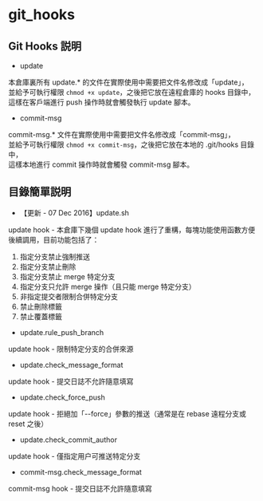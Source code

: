 # git_hooks

## Git Hooks 説明

* update

本倉庫裏所有 update.* 的文件在實際使用中需要把文件名修改成「update」，  
並給予可執行權限 `chmod +x update`，之後把它放在遠程倉庫的 hooks 目錄中，  
這樣在客戶端進行 push 操作時就會觸發執行 update 腳本。

* commit-msg

commit-msg.* 文件在實際使用中需要把文件名修改成「commit-msg」，  
並給予可執行權限 `chmod +x commit-msg`，之後把它放在本地的 .git/hooks 目錄中，  
這樣本地進行 commit 操作時就會觸發 commit-msg 腳本。


## 目錄簡單説明

* 【更新 - 07 Dec 2016】update.sh

update hook - 本倉庫下幾個 update hook 進行了重構，每塊功能使用函數方便後續調用，目前功能包括了：  

  1. 指定分支禁止強制推送  
  2. 指定分支禁止刪除  
  3. 指定分支禁止 merge 特定分支  
  4. 指定分支只允許 merge 操作（且只能 merge 特定分支）  
  5. 非指定提交者限制合併特定分支  
  6. 禁止刪除標籤  
  7. 禁止覆蓋標籤

* update.rule_push_branch

update hook - 限制特定分支的合併來源

* update.check_message_format

update hook - 提交日誌不允許隨意填寫

* update.check_force_push

update hook - 拒絕加「--force」參數的推送（通常是在 rebase 遠程分支或 reset 之後）

* update.check_commit_author

update hook - 僅指定用户可推送特定分支

* commit-msg.check_message_format

commit-msg hook - 提交日誌不允許隨意填寫

